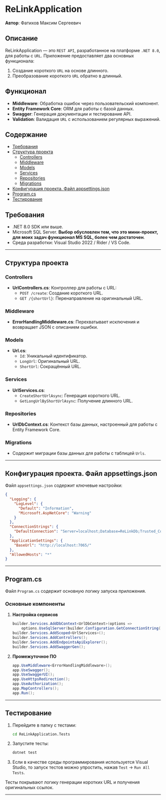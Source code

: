 
# ReLinkApplication

**Автор**: Фатихов Максим Сергеевич

## Описание

ReLinkApplication — это `REST API`, разработанное на платформе `.NET 8.0`, для работы с `URL`. Приложение предоставляет два основных функционала:
1. Создание короткого `URL` на основе длинного.
2. Преобразование короткого `URL` обратно в длинный.

## Функционал

- **Middleware**: Обработка ошибок через пользовательский компонент.
- **Entity Framework Core**: ORM для работы с базой данных.
- **Swagger**: Генерация документации и тестирование API.
- **Validation**: Валидация `URL` с использованием регулярных выражений.

## Содержание
- [Требования](#требования)
- [Структура проекта](#структура-проекта)
  - [Controllers](#controllers)
  - [Middleware](#middleware)
  - [Models](#models)
  - [Services](#services)
  - [Repositories](#repositories)
  - [Migrations](#migrations)
- [Конфигурация проекта. Файл appsettings.json](#конфигурация-проекта-файл-appsettingsjson)
- [Program.cs](#programcs)
- [Тестирование](#тестирование)

## Требования

- .NET 8.0 SDK или выше.
- Microsoft SQL Server. **Выбор обусловлен тем, что это мини-проект, для моих задач  функционал MS SQL, более чем достаточен**.  
- Среда разработки: Visual Studio 2022 / Rider / VS Code.

---

## Структура проекта

### **Controllers**
- **UrlControllers.cs**: Контроллер для работы с URL:
  - `POST /create`: Создание короткого URL.
  - `GET /{shortUrl}`: Перенаправление на оригинальный URL.

### **Middleware**
- **ErrorHandlingMiddleware.cs**: Перехватывает исключения и возвращает JSON с описанием ошибки.

### **Models**
- **Url.cs**:
  - `Id`: Уникальный идентификатор. 
  - `LongUrl`: Оригинальный URL.
  - `ShortUrl`: Сокращённый URL.

### **Services**
- **UrlServices.cs**:
  - `CreateShortUrlAsync`: Генерация короткого URL.
  - `GetLongUrlByShortUrlAsync`: Получение длинного URL.

### **Repositories**
- **UrlDbContext.cs**: Контекст базы данных, настроенный для работы с Entity Framework Core.

### **Migrations**
- Содержит миграции базы данных для работы с таблицей `Urls`.

---

## Конфигурация проекта. Файл appsettings.json

Файл `appsettings.json` содержит ключевые настройки:

```json
{
  "Logging": {
    "LogLevel": {
      "Default": "Information",
      "Microsoft.AspNetCore": "Warning"
    }
  },
  "ConnectionStrings": {
    "DefaultConnection": "Server=localhost;Database=ReLinkDb;Trusted_Connection=True;TrustServerCertificate=True;"
  },
  "ApplicationSettings": {
    "BaseUrl": "http://localhost:7065/"
  },
  "AllowedHosts": "*"
}
```

---

## Program.cs

Файл `Program.cs` содержит основную логику запуска приложения.

### Основные компоненты

1. **Настройка сервисов**
   ```csharp
   builder.Services.AddDbContext<UrlDbContext>(options =>
       options.UseSqlServer(builder.Configuration.GetConnectionString("DefaultConnection")));
   builder.Services.AddScoped<UrlServices>();
   builder.Services.AddControllers();
   builder.Services.AddEndpointsApiExplorer();
   builder.Services.AddSwaggerGen();
   ```

2. **Промежуточное ПО**
   ```csharp
   app.UseMiddleware<ErrorHandlingMiddleware>();
   app.UseSwagger();
   app.UseSwaggerUI();
   app.UseHttpsRedirection();
   app.UseAuthorization();
   app.MapControllers();
   app.Run();
   ```

---

## Тестирование

1. Перейдите в папку с тестами:
   ```bash
   cd ReLinkApplication.Tests
   ```

2. Запустите тесты:
   ```bash
   dotnet test
   ```
3. Если в качестве среды программирования используется Visual Studio, то запуск тестов можно упростить, нажав `Test` -> `Run All Tests`.
   
Тесты покрывают логику генерации коротких URL и получения оригинальных ссылок.

---
